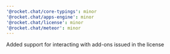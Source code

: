 ```yaml
---
'@rocket.chat/core-typings': minor
'@rocket.chat/apps-engine': minor
'@rocket.chat/license': minor
'@rocket.chat/meteor': minor
---
```


Added support for interacting with add-ons issued in the license
